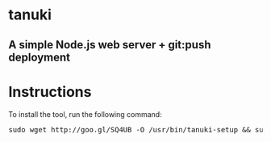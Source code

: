 # tanuki
## A simple Node.js web server + git:push deployment

# Instructions
To install the tool, run the following command:
<pre>sudo wget http://goo.gl/SQ4UB -O /usr/bin/tanuki-setup && sudo chmod +x /usr/bin/tanuki-setup</pre>
